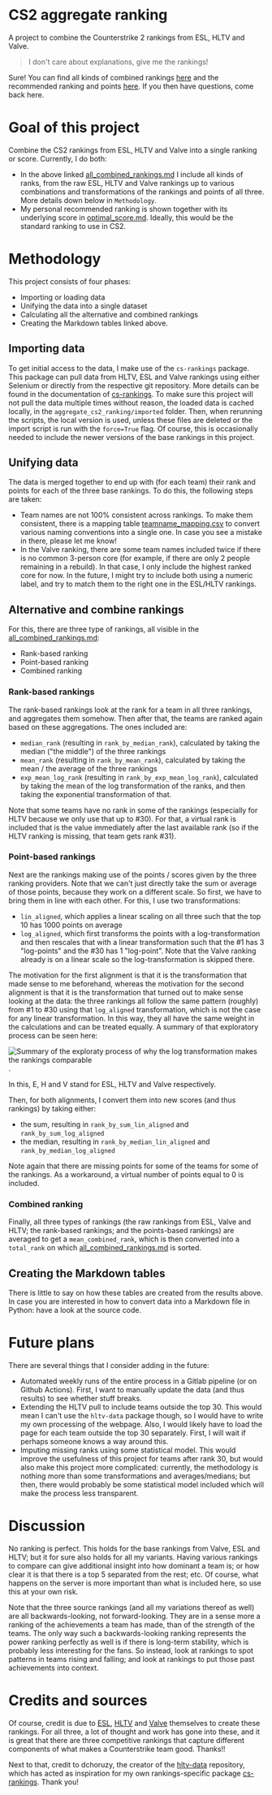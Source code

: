 # CS2 aggregate ranking

A project to combine the Counterstrike 2 rankings from ESL, HLTV and Valve.

> I don't care about explanations, give me the rankings!

Sure! You can find all kinds of combined rankings [here](combined_cs2_rankings/all_combined_rankings.md) and the recommended
ranking and points [here](combined_cs2_rankings/optimal_score.md). If you then have questions, come back here.

# Goal of this project
Combine the CS2 rankings from ESL, HLTV and Valve into a single ranking or score. Currently, I do both:
- In the above linked [all_combined_rankings.md](combined_cs2_rankings/all_combined_rankings.md) I include all kinds of 
ranks, from the raw ESL, HLTV and Valve rankings up to various combinations and transformations of the rankings and 
points of all three. More details down below in `Methodology`.
- My personal recommended ranking is shown together with its underlying score in 
[optimal_score.md](combined_cs2_rankings/optimal_score.md). Ideally, this would be the standard ranking to use in CS2.

# Methodology
This project consists of four phases:
- Importing or loading data
- Unifying the data into a single dataset
- Calculating all the alternative and combined rankings
- Creating the Markdown tables linked above.

## Importing data
To get initial access to the data, I make use of the `cs-rankings` package. This package can pull data from HLTV, ESL
and Valve rankings using either Selenium or directly from the respective git repository. More details can be found in
the documentation of [cs-rankings](https://pypi.org/project/cs-rankings/).
To make sure this project will not pull the data multiple times without reason, the loaded data is cached locally, in 
the `aggregate_cs2_ranking/imported` folder. Then, when rerunning the scripts, the local version is used, unless these 
files are deleted or the import script is run with the `force=True` flag. Of course, this is occasionally needed to
include the newer versions of the base rankings in this project.

## Unifying data
The data is merged together to end up with (for each team) their rank and points for each of the three base rankings. To
do this, the following steps are taken:
- Team names are not 100% consistent across rankings. To make them consistent, there is a mapping table 
[teamname_mapping.csv](combined_cs2_rankings/teamname_mapping.csv) to convert various naming conventions into a single
one. In case you see a mistake in there, please let me know!
- In the Valve ranking, there are some team names included twice if there is no common 3-person core (for example, if
there are only 2 people remaining in a rebuild). In that case, I only include the highest ranked core for now. In the
future, I might try to include both using a numeric label, and try to match them to the right one in the ESL/HLTV
rankings.

## Alternative and combine rankings
For this, there are three type of rankings, all visible in the 
[all_combined_rankings.md](combined_cs2_rankings/all_combined_rankings.md):
- Rank-based ranking
- Point-based ranking
- Combined ranking

### Rank-based rankings
The rank-based rankings look at the rank for a team in all three rankings, and aggregates them somehow. Then after that,
the teams are ranked again based on these aggregations. The ones included are:
- `median_rank` (resulting in `rank_by_median_rank`), calculated by taking the median ("the middle") of the three
rankings
- `mean_rank` (resulting in `rank_by_mean_rank`), calculated by taking the mean / the average of the three rankings
- `exp_mean_log_rank` (resulting in `rank_by_exp_mean_log_rank`), calculated by taking the mean of the log 
transformation of the ranks, and then taking the exponential transformation of that.

Note that some teams have no rank in some of the rankings (especially for HLTV because we only use that up to #30). For
that, a virtual rank is included that is the value immediately after the last available rank (so if the HLTV ranking is
missing, that team gets rank #31).

### Point-based rankings
Next are the rankings making use of the points / scores given by the three ranking providers. Note that we can't just
directly take the sum or average of those points, because they work on a different scale. So first, we have to bring
them in line with each other. For this, I use two transformations:
- `lin_aligned`, which applies a linear scaling on all three such that the top 10 has 1000 points on average
- `log_aligned`, which first transforms the points with a log-transformation and then rescales that with a linear
transformation such that the #1 has 3 "log-points" and the #30 has 1 "log-point". Note that the Valve ranking already is
on a linear scale so the log-transformation is skipped there.

The motivation for the first alignment is that it is the transformation that made sense to me beforehand, whereas the 
motivation for the second alignment is that it is the transformation that turned out to make sense looking at the data:
the three rankings all follow the same pattern (roughly) from #1 to #30 using that `log_aligned` transformation, which 
is not the case for any linear transformation. In this way, they all have the same weight in the calculations and can be
treated equally. A summary of that exploratory process can be seen here:

![Summary of the exploraty process of why the log transformation makes the rankings 
comparable](summary_motivation_log_transformation.gif).

In this, E, H and V stand for ESL, HLTV and Valve respectively. 

Then, for both alignments, I convert them into new scores (and thus rankings) by taking either:
- the sum, resulting in `rank_by_sum_lin_aligned` and `rank_by_sum_log_aligned`
- the median, resulting in `rank_by_median_lin_aligned` and `rank_by_median_log_aligned`

Note again that there are missing points for some of the teams for some of the rankings. As a workaround, a virtual 
number of points equal to 0 is included. 

### Combined ranking
Finally, all three types of rankings (the raw rankings from ESL, Valve and HLTV; the rank-based rankings; and the
points-based rankings) are averaged to get a `mean_combined_rank`, which is then converted into a `total_rank` on which
[all_combined_rankings.md](combined_cs2_rankings/all_combined_rankings.md) is sorted.

## Creating the Markdown tables
There is little to say on how these tables are created from the results above. In case you are interested in how to
convert data into a Markdown file in Python: have a look at the source code.

# Future plans
There are several things that I consider adding in the future:
- Automated weekly runs of the entire process in a Gitlab pipeline (or on Github Actions). First, I want to manually update
the data (and thus results) to see whether stuff breaks.
- Extending the HLTV pull to include teams outside the top 30. This would mean I can't use the `hltv-data` package 
though, so I would have to write my own processing of the webpage. Also, I would likely have to load the page for each
team outside the top 30 separately. First, I will wait if perhaps someone knows a way around this.
- Imputing missing ranks using some statistical model. This would improve the usefulness of this project for teams after
rank 30, but would also make this project more complicated: currently, the methodology is nothing more than some 
transformations and averages/medians; but then, there would probably be some statistical model included which will make
the process less transparent.

# Discussion
No ranking is perfect. This holds for the base rankings from Valve, ESL and HLTV; but it for sure also holds for all my
variants. Having various rankings to compare can give additional insight into how dominant a team is; or how clear it is
that there is a top 5 separated from the rest; etc. Of course, what happens on the server is more important than what is
included here, so use this at your own risk.

Note that the three source rankings (and all my variations thereof as well) are all backwards-looking, not 
forward-looking. They are in a sense more a ranking of the achievements a team has made, than of the strength of the
teams. The only way such a backwards-looking ranking represents the power ranking perfectly as well is if there is 
long-term stability, which is probably less interesting for the fans. So instead, look at rankings to spot patterns in
teams rising and falling; and look at rankings to put those past achievements into context.

# Credits and sources
Of course, credit is due to [ESL](https://pro.eslgaming.com/worldranking/csgo/rankings/), 
[HLTV](https://www.hltv.org/ranking/teams/) and 
[Valve](https://github.com/ValveSoftware/counter-strike_regional_standings/tree/main/live/2024) themselves to create 
these rankings. For all three, a lot of thought and work has gone into these, and it is great that there are three 
competitive rankings that capture different components of what makes a Counterstrike team good. Thanks!!

Next to that, credit to dchoruzy, the creator of the [hltv-data](https://github.com/dchoruzy/hltv-data) repository, which has acted as inspiration for 
my own rankings-specific package [cs-rankings](https://pypi.org/project/cs-rankings/). Thank you!
